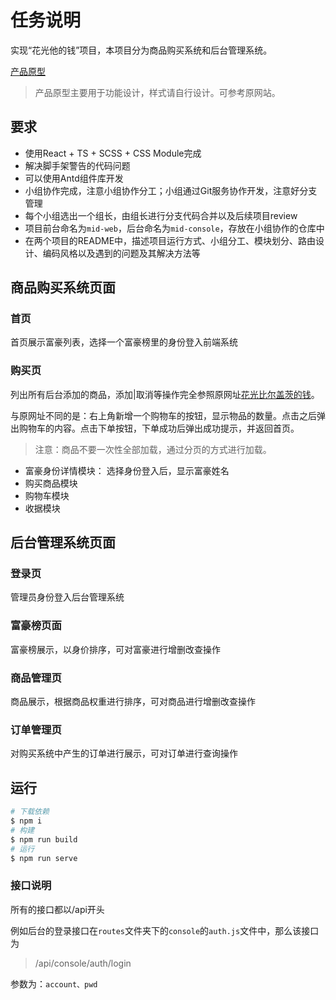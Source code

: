 # 任务说明

实现“花光他的钱”项目，本项目分为商品购买系统和后台管理系统。

[产品原型](https://v5.modao.cc/app/d20d00f612467de91016ed6a8df1236a9a1fb0c6?simulator_type=device&sticky)

> 产品原型主要用于功能设计，样式请自行设计。可参考原网站。
## 要求

- 使用React + TS + SCSS + CSS Module完成
- 解决脚手架警告的代码问题
- 可以使用Antd组件库开发
- 小组协作完成，注意小组协作分工；小组通过Git服务协作开发，注意好分支管理
- 每个小组选出一个组长，由组长进行分支代码合并以及后续项目review
- 项目前台命名为`mid-web`，后台命名为`mid-console`，存放在小组协作的仓库中
- 在两个项目的README中，描述项目运行方式、小组分工、模块划分、路由设计、编码风格以及遇到的问题及其解决方法等

## 商品购买系统页面

### 首页

首页展示富豪列表，选择一个富豪榜里的身份登入前端系统

### 购买页

列出所有后台添加的商品，添加|取消等操作完全参照原网址[花光比尔盖茨的钱](https://neal.fun/spend/)。

与原网址不同的是：右上角新增一个购物车的按钮，显示物品的数量。点击之后弹出购物车的内容。点击下单按钮，下单成功后弹出成功提示，并返回首页。

> 注意：商品不要一次性全部加载，通过分页的方式进行加载。

- 富豪身份详情模块： 选择身份登入后，显示富豪姓名
- 购买商品模块
- 购物车模块
- 收据模块

## 后台管理系统页面

### 登录页

管理员身份登入后台管理系统

### 富豪榜页面

富豪榜展示，以身价排序，可对富豪进行增删改查操作

### 商品管理页

商品展示，根据商品权重进行排序，可对商品进行增删改查操作

### 订单管理页

对购买系统中产生的订单进行展示，可对订单进行查询操作

## 运行

```bash
# 下载依赖
$ npm i
# 构建
$ npm run build
# 运行
$ npm run serve
```

### 接口说明

所有的接口都以/api开头

例如后台的登录接口在`routes`文件夹下的`console`的`auth.js`文件中，那么该接口为

> /api/console/auth/login

参数为：`account、pwd`
